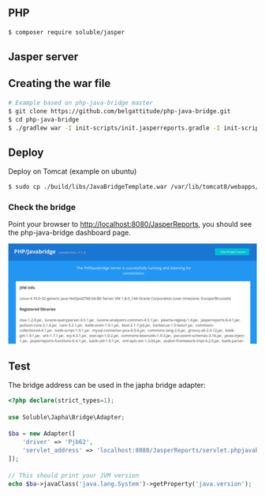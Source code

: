## PHP

```bash
$ composer require soluble/jasper
```

## Jasper server

## Creating the war file


```bash
# Example based on php-java-bridge master
$ git clone https://github.com/belgattitude/php-java-bridge.git
$ cd php-java-bridge
$ ./gradlew war -I init-scripts/init.jasperreports.gradle -I init-scripts/init.mysql.gradle 
```

## Deploy 

Deploy on Tomcat (example on ubuntu)

```bash
$ sudo cp ./build/libs/JavaBridgeTemplate.war /var/lib/tomcat8/webapps/JasperReports.war
```

### Check the bridge 

Point your browser to [http://localhost:8080/JasperReports](http://localhost:8080/JasperReports), you
should see the php-java-bridge dashboard page.

![](assets/images/jasper_bridge_dashboard.png "Jasper bridge dashboard")


## Test

The bridge address can be used in the japha bridge adapter:

```php
<?php declare(strict_types=1);

use Soluble\Japha\Bridge\Adapter;

$ba = new Adapter([
    'driver' => 'Pjb62',
    'servlet_address' => 'localhost:8080/JasperReports/servlet.phpjavabridge'    
]);

// This should print your JVM version
echo $ba->javaClass('java.lang.System')->getProperty('java.version');

```




